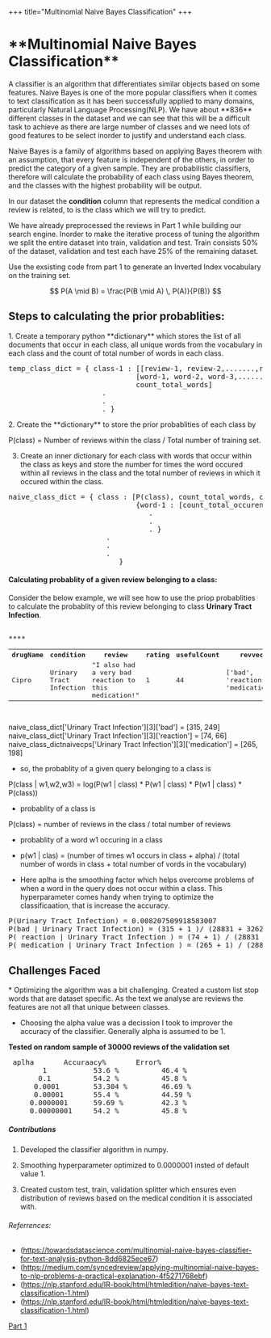 +++
title="Multinomial Naive Bayes Classification"
+++
<h1>**Multinomial Naive Bayes Classification**</h1>
<body>
A classifier is an algorithm that differentiates similar objects based on some features. Naive Bayes is one of the more popular classifiers 
when it comes to text classification as it has been successfully applied to many domains, particularly Natural Language Processing(NLP).
We have about **836** different classes in the dataset and we can see that this will be a difficult 
task to achieve as there are large number of classes and we need lots of good features to be select inorder to justify and understand each
class.

<script type="text/javascript" src="https://cdnjs.cloudflare.com/ajax/libs/mathjax/2.7.1/MathJax.js?config=TeX-AMS-MML_HTMLorMML">
</script>

Naive Bayes is a family of algorithms based on applying Bayes theorem with an assumption, that every feature is independent of the others,
in order to predict the category of a given sample. They are probabilistic classifiers, therefore will calculate the probability of each 
class using Bayes theorem, and the classes with the highest probability will be output.

In our dataset the **condition** column that represents the medical condition a review is related, to is the class which we will try to predict.

We have already preprocessed the reviews in Part 1 while building our search engine.
Inorder to make the iterative process of tuning the algorithm we split the entire dataset into train, validation and test. Train consists 50% of the dataset, validation and test each have 25% of the remaining dataset.

Use the exsisting code from part 1 to generate an Inverted Index vocabulary on the training set.

$$ P(A \mid B) = \frac{P(B \mid A) \, P(A)}{P(B)} $$
</body>

<h2>Steps to calculating the prior probablities:</h2>
<body>
1. Create a temporary python **dictionary** which stores the list of all documents that occur in each class, all unique words from the vocabulary in each class and the count of total number of words in each class.
<pre>
temp_class_dict = { class-1 : [[review-1, review-2,.......,review-n], 
                              [word-1, word-2, word-3,.......,word-n], 
                              count_total_words]
                      .
                      .
                      . }
</pre>
2. Create the **dictionary** to store the prior probablities of each class by
<p>
  P(class) = Number of reviews within the class / Total number of training set.
</p>
  
3. Create an inner dictionary for each class with words that occur within the class as keys and store the number for times the word occured within all reviews in the class and the total number of reviews in which it occured within the class.
<pre>
naive_class_dict = { class : [P(class), count_total_words, count_unique_words,
                              {word-1 : [count_total_occurence, count_review_occurrence]
                                 .
                                 .
                                 . }
                       .
                       .
                       .
                          }
</pre> 

<h4>Calculating probablity of a given review belonging to a class:</h4>

Consider the below example, we will see how to use the priop probablities to calculate the probablity of this review belonging to 
class **Urinary Tract Infection**.

<pre>

<table>
  <tr>**<th>drugName</th> <th>condition</th>	                                   <th>review</th>	                 <th>rating</th>	<th>usefulCount</th> 	        <th>revvec</th>	           <th>revID</th>**</tr>

<tr><td>Cipro</td> 	<td>Urinary Tract Infection</td>	<td>"I also had a very bad reaction to this medication!"</td>	<td>1</td>		<td>44</td>	<td>['bad', 'reaction', 'medication']</td> <td>109180</td></tr>

</table>
</pre>
naive_class_dict['Urinary Tract Infection'][3]['bad'] = [315, 249]
naive_class_dict['Urinary Tract Infection'][3]['reaction'] = [74, 66]
naive_class_dictnaivecps['Urinary Tract Infection'][3]['medication'] = [265, 198]

* so, the probablity of a given query belonging to a class is

P(class | w1,w2,w3) = log(P(w1 | class) * P(w1 | class) * P(w1 | class) * P(class))

* probablity of a class is

P(class) = number of reviews in the class / total number of reviews

* probablity of a word w1 occuring in a class

* p(w1 | clas) = (number of times w1 occurs in class + alpha) / (total number of words in class + total number of vords in the vocabulary)

* Here aplha is the smoothing factor which helps overcome problems of when a word in the query does not occur within a class.
This hyperparameter comes handy when trying to optimize the classificaation, that is increase the accuracy.

<pre>
P(Urinary Tract Infection) = 0.008207509918583007
P(bad | Urinary Tract Infection) = (315 + 1 )/ (28831 + 32622) = -4.376021118875437
P( reaction | Urinary Tract Infection ) = (74 + 1) / (28831 + 32622) =  -7.295332487596864
P( medication | Urinary Tract Infection ) = (265 + 1) / (28831 + 32622) =  -9.66062970253546
</pre>
</body>

<h2>Challenges Faced</h2>
<body>
* Optimizing the algorithm was a bit challenging. Created a custom list stop words that are dataset specific. As the text we analyse are reviews the features are not all that unique between classes.
  
* Choosing the alpha value was a decission I took to improver the accuracy of the classifier. Generally alpha is assumed to be 1.

**Tested on random sample of 30000 reviews of the validation set**

<pre> aplha       Accuraacy%       Error% </b>
        1           53.6 %          46.4 %</b>
       0.1          54.2 %          45.8 %</b>
      0.0001        53.304 %        46.69 %</b>
      0.00001       55.4 %          44.59 %</b>
     0.0000001      59.69 %         42.3 %</b>
     0.00000001     54.2 %          45.8 %</b>
</pre>
</body>

<h5>Contributions</h5>

1. Developed the classifier algorithm in numpy.


2. Smoothing hyperparameter optimized to 0.0000001 insted of default value 1.


3. Created custom test, train, validation splitter which ensures even distribution of reviews  based on the medical condition it is associated with.

<h6>Referrences:</h6>

* (https://towardsdatascience.com/multinomial-naive-bayes-classifier-for-text-analysis-python-8dd6825ece67)
* (https://medium.com/syncedreview/applying-multinomial-naive-bayes-to-nlp-problems-a-practical-explanation-4f5271768ebf)
* (https://nlp.stanford.edu/IR-book/html/htmledition/naive-bayes-text-classification-1.html)
* (https://nlp.stanford.edu/IR-book/html/htmledition/naive-bayes-text-classification-1.html)


[Part 1](https://sananara-aryabhata.netlify.com/post/first-search-engine/)
        
